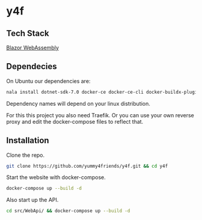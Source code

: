 # y4f

## Tech Stack

[Blazor WebAssembly](https://dotnet.microsoft.com/en-us/apps/aspnet/web-apps/blazor)

## Dependecies

On Ubuntu our dependencies are:

```bash
nala install dotnet-sdk-7.0 docker-ce docker-ce-cli docker-buildx-plugin docker-compose-plugin
```

Dependency names will depend on your linux distribution.

For this this project you also need Traefik. Or you can use your own reverse proxy and edit the docker-compose files to reflect that. 

## Installation

Clone the repo.

```bash
git clone https://github.com/yummy4friends/y4f.git && cd y4f
```

Start the website with docker-compose.

```bash
docker-compose up --build -d
```

Also start up the API.

```bash
cd src/WebApi/ && docker-compose up --build -d
```